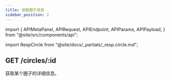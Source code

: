 ```yaml
---
title: 读取圈子信息
sidebar_position: 2
---
```


import {
  APIMetaPanel,
  APIRequest,
  APIEndpoint,
  APIParams,
  APIPayload,
} from "@site/src/components/api";

import RespCircle from "@site/docs/_partials/_resp.circle.md";

## GET /circles/:id

获取某个圈子的详细信息。

<APIEndpoint url="/circles/:id" />

<APIMetaPanel scope="CIRCLES:READ" />

<APIParams p-id="The ID of circle" p-id-required={true} />

<APIRequest
  title="Get circle details"
  url="/circles/a465ffdb-4441-4cb9-8b45-00cf79dfbc46"
/>

<RespCircle />
